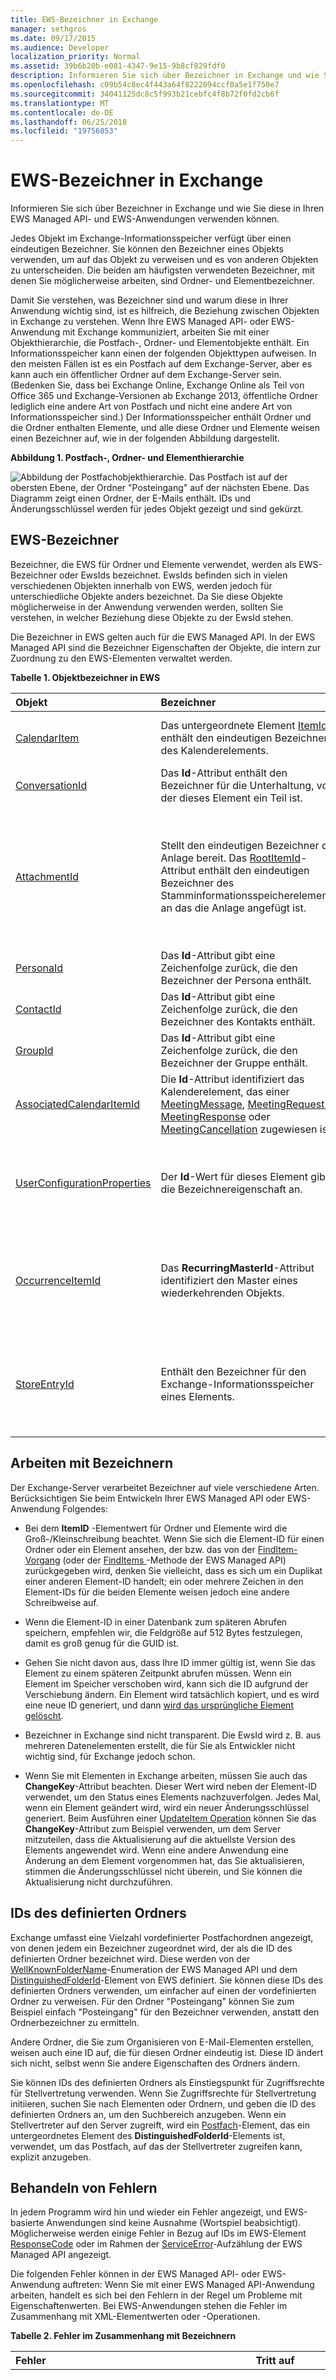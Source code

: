 ```yaml
---
title: EWS-Bezeichner in Exchange
manager: sethgros
ms.date: 09/17/2015
ms.audience: Developer
localization_priority: Normal
ms.assetid: 39b6b20b-e081-4347-9e15-9b8cf829fdf0
description: Informieren Sie sich über Bezeichner in Exchange und wie Sie diese in Ihren EWS Managed API- und EWS-Anwendungen verwenden können.
ms.openlocfilehash: c09b54c8ec4f443a64f8222094ccf0a5e1f750e7
ms.sourcegitcommit: 34041125dc8c5f993b21cebfc4f8b72f0fd2cb6f
ms.translationtype: MT
ms.contentlocale: de-DE
ms.lasthandoff: 06/25/2018
ms.locfileid: "19756853"
---
```

# <a name="ews-identifiers-in-exchange"></a>EWS-Bezeichner in Exchange

Informieren Sie sich über Bezeichner in Exchange und wie Sie diese in Ihren EWS Managed API- und EWS-Anwendungen verwenden können.
  
Jedes Objekt im Exchange-Informationsspeicher verfügt über einen eindeutigen Bezeichner. Sie können den Bezeichner eines Objekts verwenden, um auf das Objekt zu verweisen und es von anderen Objekten zu unterscheiden. Die beiden am häufigsten verwendeten Bezeichner, mit denen Sie möglicherweise arbeiten, sind Ordner- und Elementbezeichner. 
  
Damit Sie verstehen, was Bezeichner sind und warum diese in Ihrer Anwendung wichtig sind, ist es hilfreich, die Beziehung zwischen Objekten in Exchange zu verstehen. Wenn Ihre EWS Managed API- oder EWS-Anwendung mit Exchange kommuniziert, arbeiten Sie mit einer Objekthierarchie, die Postfach-, Ordner- und Elementobjekte enthält. Ein Informationsspeicher kann einen der folgenden Objekttypen aufweisen. In den meisten Fällen ist es ein Postfach auf dem Exchange-Server, aber es kann auch ein öffentlicher Ordner auf dem Exchange-Server sein. (Bedenken Sie, dass bei Exchange Online, Exchange Online als Teil von Office 365 und Exchange-Versionen ab Exchange 2013, öffentliche Ordner lediglich eine andere Art von Postfach und nicht eine andere Art von Informationsspeicher sind.) Der Informationsspeicher enthält Ordner und die Ordner enthalten Elemente, und alle diese Ordner und Elemente weisen einen Bezeichner auf, wie in der folgenden Abbildung dargestellt. 
  
**Abbildung 1. Postfach-, Ordner- und Elementhierarchie**

![Abbildung der Postfachobjekthierarchie. Das Postfach ist auf der obersten Ebene, der Ordner "Posteingang" auf der nächsten Ebene. Das Diagramm zeigt einen Ordner, der E-Mails enthält. IDs und Änderungsschlüssel werden für jedes Objekt gezeigt und sind gekürzt.](media/Ex15_Identifier_diagram.png)
  
## <a name="ews-identifiers"></a>EWS-Bezeichner
<a name="bk_CommonIdentifiers"> </a>

Bezeichner, die EWS für Ordner und Elemente verwendet, werden als EWS-Bezeichner oder EwsIds bezeichnet. EwsIds befinden sich in vielen verschiedenen Objekten innerhalb von EWS, werden jedoch für unterschiedliche Objekte anders bezeichnet. Da Sie diese Objekte möglicherweise in der Anwendung verwenden werden, sollten Sie verstehen, in welcher Beziehung diese Objekte zu der EwsId stehen. 
  
Die Bezeichner in EWS gelten auch für die EWS Managed API. In der EWS Managed API sind die Bezeichner Eigenschaften der Objekte, die intern zur Zuordnung zu den EWS-Elementen verwaltet werden.
  
**Tabelle 1. Objektbezeichner in EWS**

|**Objekt**|**Bezeichner**|**Beziehung zu EwsId**|
|:-----|:-----|:-----|
|[CalendarItem](http://msdn.microsoft.com/library/b0c1fd27-b6da-46e5-88b8-88f00c71ba80%28Office.15%29.aspx) <br/> |Das untergeordnete Element [ItemId](http://msdn.microsoft.com/library/3350b597-57a0-4961-8f44-8624946719b4%28Office.15%29.aspx) enthält den eindeutigen Bezeichner des Kalenderelements.  <br/> |Das untergeordnete Element [ItemId](http://msdn.microsoft.com/library/3350b597-57a0-4961-8f44-8624946719b4%28Office.15%29.aspx) ist identisch mit der EwsId für dieses Element.  <br/> |
|[ConversationId](http://msdn.microsoft.com/library/d5f1ddb3-9af3-4677-a6ba-111b304a951e%28Office.15%29.aspx) <br/> |Das **Id**-Attribut enthält den Bezeichner für die Unterhaltung, von der dieses Element ein Teil ist.  <br/> |Das **Id**-Attribut ist identisch mit der EwsId für dieses Element.  <br/> |
|[AttachmentId](http://msdn.microsoft.com/library/55a5fd77-60d1-40fa-8144-770600cedc6a%28Office.15%29.aspx) <br/> |Stellt den eindeutigen Bezeichner der Anlage bereit. Das [RootItemId](http://msdn.microsoft.com/library/f613c705-17ce-48ce-aa64-4dc2cea25e31%28Office.15%29.aspx)-Attribut enthält den eindeutigen Bezeichner des Stamminformationsspeicherelements, an das die Anlage angefügt ist.  <br/> |Anlagen können andere Elemente im Exchange-Informationsspeicher sein. In diesem Fall ist die [AttachmentId](http://msdn.microsoft.com/library/55a5fd77-60d1-40fa-8144-770600cedc6a%28Office.15%29.aspx) identisch mit der EwsId. In allen Fällen ist [RootItemId](http://msdn.microsoft.com/library/f613c705-17ce-48ce-aa64-4dc2cea25e31%28Office.15%29.aspx) eine EwsId, da sie auf ein Element im Informationsspeicher verweist.  <br/> |
|[PersonaId](http://msdn.microsoft.com/library/eec3a468-afd5-4d72-a61e-cd1964fb686c%28Office.15%29.aspx) <br/> |Das **Id**-Attribut gibt eine Zeichenfolge zurück, die den Bezeichner der Persona enthält.  <br/> |Das **Id**-Attribut ist identisch mit der EwsId für die Persona.  <br/> |
|[ContactId](http://msdn.microsoft.com/library/86f66275-1e39-48ed-bd89-ac3bffc465a7%28Office.15%29.aspx) <br/> |Das **Id**-Attribut gibt eine Zeichenfolge zurück, die den Bezeichner des Kontakts enthält.  <br/> |Das **Id**-Attribut ist identisch mit der EwsId für den Kontakt.  <br/> |
|[GroupId](http://msdn.microsoft.com/library/656d9b9a-8a65-4a75-8466-5b0d96512dab%28Office.15%29.aspx) <br/> |Das **Id**-Attribut gibt eine Zeichenfolge zurück, die den Bezeichner der Gruppe enthält.  <br/> |Das **Id**-Attribut ist identisch mit der EwsId für die Gruppe.  <br/> |
|[AssociatedCalendarItemId](http://msdn.microsoft.com/library/5b29898c-ea59-4e6a-914c-c011ec754032%28Office.15%29.aspx) <br/> |Die **Id**-Attribut identifiziert das Kalenderelement, das einer [MeetingMessage](http://msdn.microsoft.com/library/c95956a8-7505-44b4-bea4-11d1f5182796%28Office.15%29.aspx), [MeetingRequest](http://msdn.microsoft.com/library/c44f8804-a355-473d-a837-48cc91617251%28Office.15%29.aspx), [MeetingResponse](http://msdn.microsoft.com/library/9f798e79-dafd-4d4d-9967-95fd8e5c0502%28Office.15%29.aspx) oder [MeetingCancellation](http://msdn.microsoft.com/library/a9c61f7f-2ecd-4b21-9dce-24d9f61aeeea%28Office.15%29.aspx) zugewiesen ist.  <br/> |Das **Id**-Attribut ist identisch mit der EwsId für das Kalenderelement.  <br/> |
|[UserConfigurationProperties](http://msdn.microsoft.com/library/c143a6ec-62ad-4d48-b844-b1ad88054bc1%28Office.15%29.aspx) <br/> |Der **Id**-Wert für dieses Element gibt die Bezeichnereigenschaft an.  <br/> |Dieser Bezeichner ist nicht direkt der EwsId zugeordnet, da es sich um einen Eigenschaftenbezeichner und nicht um ein Element handelt.  <br/> |
|[OccurrenceItemId](http://msdn.microsoft.com/library/4a15bbc3-5b93-4193-b9ec-da32f0a9a552%28Office.15%29.aspx) <br/> |Das **RecurringMasterId**-Attribut identifiziert den Master eines wiederkehrenden Objekts.  <br/> |Der **OccurrenceItemId**-Wert ist nicht direkt der EwsId zugeordnet, **RecurringMasterId** jedoch schon, da es auf das allgemeine Objekt des wiederkehrenden Objekts verweist.  <br/> |
|[StoreEntryId](http://msdn.microsoft.com/library/f536e264-8c4d-4cc5-bab8-22a4fa38de39%28Office.15%29.aspx) <br/> |Enthält den Bezeichner für den Exchange-Informationsspeicher eines Elements.  <br/> |Der **StoreEntryId**-Wert ist nicht der EwsId zugeordnet, enthält jedoch den Bezeichner des Informationsspeichers, in dem die Elemente gespeichert werden.  <br/> |
   
## <a name="working-with-identifiers"></a>Arbeiten mit Bezeichnern
<a name="bk_WorkingWithIdentifiers"> </a>

Der Exchange-Server verarbeitet Bezeichner auf viele verschiedene Arten. Berücksichtigen Sie beim Entwickeln Ihrer EWS Managed API oder EWS-Anwendung Folgendes:
  
- Bei dem **ItemID** -Elementwert für Ordner und Elemente wird die Groß-/Kleinschreibung beachtet. Wenn Sie sich die Element-ID für einen Ordner oder ein Element ansehen, der bzw. das von der [FindItem-Vorgang](http://msdn.microsoft.com/library/ebad6aae-16e7-44de-ae63-a95b24539729%28Office.15%29.aspx) (oder der [FindItems ](http://msdn.microsoft.com/en-us/library/microsoft.exchange.webservices.data.exchangeservice.finditems%28v=exchg.80%29.aspx)-Methode der EWS Managed API) zurückgegeben wird, denken Sie vielleicht, dass es sich um ein Duplikat einer anderen Element-ID handelt; ein oder mehrere Zeichen in den Element-IDs für die beiden Elemente weisen jedoch eine andere Schreibweise auf. 
    
- Wenn die Element-ID in einer Datenbank zum späteren Abrufen speichern, empfehlen wir, die Feldgröße auf 512 Bytes festzulegen, damit es groß genug für die GUID ist.
    
- Gehen Sie nicht davon aus, dass Ihre ID immer gültig ist, wenn Sie das Element zu einem späteren Zeitpunkt abrufen müssen. Wenn ein Element im Speicher verschoben wird, kann sich die ID aufgrund der Verschiebung ändern. Ein Element wird tatsächlich kopiert, und es wird eine neue ID generiert, und dann [wird das ursprüngliche Element gelöscht](deleting-items-by-using-ews-in-exchange.md).
    
- Bezeichner in Exchange sind nicht transparent. Die EwsId wird z. B. aus mehreren Datenelementen erstellt, die für Sie als Entwickler nicht wichtig sind, für Exchange jedoch schon.
    
- Wenn Sie mit Elementen in Exchange arbeiten, müssen Sie auch das **ChangeKey**-Attribut beachten. Dieser Wert wird neben der Element-ID verwendet, um den Status eines Elements nachzuverfolgen. Jedes Mal, wenn ein Element geändert wird, wird ein neuer Änderungsschlüssel generiert. Beim Ausführen einer [UpdateItem Operation](http://msdn.microsoft.com/library/5d027523-e0bc-4da2-b60b-0cb9fc1fdfe4%28Office.15%29.aspx) können Sie das **ChangeKey**-Attribut zum Beispiel verwenden, um dem Server mitzuteilen, dass die Aktualisierung auf die aktuellste Version des Elements angewendet wird. Wenn eine andere Anwendung eine Änderung an dem Element vorgenommen hat, das Sie aktualisieren, stimmen die Änderungsschlüssel nicht überein, und Sie können die Aktualisierung nicht durchzuführen. 
    
## <a name="distinguished-folder-ids"></a>IDs des definierten Ordners
<a name="bk_DistinguishedFolderIds"> </a>

Exchange umfasst eine Vielzahl vordefinierter Postfachordnen angezeigt, von denen jedem ein Bezeichner zugeordnet wird, der als die ID des definierten Ordner bezeichnet wird. Diese werden von der [WellKnownFolderName](http://msdn.microsoft.com/en-us/library/office/microsoft.exchange.webservices.data.wellknownfoldername%28v=exchg.80%29.aspx)-Enumeration der EWS Managed API und dem [DistinguishedFolderId](http://msdn.microsoft.com/library/50018162-2941-4227-8a5b-d6b4686bb32f%28Office.15%29.aspx)-Element von EWS definiert. Sie können diese IDs des definierten Ordners verwenden, um einfacher auf einen der vordefinierten Ordner zu verweisen. Für den Ordner "Posteingang" können Sie zum Beispiel einfach "Posteingang" für den Bezeichner verwenden, anstatt den Ordnerbezeichner zu ermitteln. 
  
Andere Ordner, die Sie zum Organisieren von E-Mail-Elementen erstellen, weisen auch eine ID auf, die für diesen Ordner eindeutig ist. Diese ID ändert sich nicht, selbst wenn Sie andere Eigenschaften des Ordners ändern.
  
Sie können IDs des definierten Ordners als Einstiegspunkt für Zugriffsrechte für Stellvertretung verwenden. Wenn Sie Zugriffsrechte für Stellvertretung initiieren, suchen Sie nach Elementen oder Ordnern, und geben die ID des definierten Ordners an, um den Suchbereich anzugeben. Wenn ein Stellvertreter auf den Server zugreift, wird ein [Postfach](http://msdn.microsoft.com/library/befc70fd-51cb-4258-884c-80c9050f0e82%28Office.15%29.aspx)-Element, das ein untergeordnetes Element des **DistinguishedFolderId**-Elements ist, verwendet, um das Postfach, auf das der Stellvertreter zugreifen kann, explizit anzugeben. 
  
## <a name="handling-errors"></a>Behandeln von Fehlern
<a name="bk_DealingWithErrors"> </a>

In jedem Programm wird hin und wieder ein Fehler angezeigt, und EWS-basierte Anwendungen sind keine Ausnahme (Wortspiel beabsichtigt). Möglicherweise werden einige Fehler in Bezug auf IDs im EWS-Element [ResponseCode](http://msdn.microsoft.com/library/4b84d670-74c9-4d6d-84e7-f0a9f76f0d93%28Office.15%29.aspx) oder im Rahmen der [ServiceError](http://msdn.microsoft.com/en-us/library/office/microsoft.exchange.webservices.data.serviceerror%28v=exchg.80%29.aspx)-Aufzählung der EWS Managed API angezeigt. 
  
Die folgenden Fehler können in der EWS Managed API- oder EWS-Anwendung auftreten: Wenn Sie mit einer EWS Managed API-Anwendung arbeiten, handelt es sich bei den Fehlern in der Regel um Probleme mit Eigenschaftenwerten. Bei EWS-Anwendungen stehen die Fehler im Zusammenhang mit XML-Elementwerten oder -Operationen.
  
**Tabelle 2. Fehler im Zusammenhang mit Bezeichnern**

|**Fehler**|**Tritt auf**|**Beschreibung**|
|:-----|:-----|:-----|
|ErrorCalendarCannotUseIdForOccurrenceId  <br/> |Der Wert von **OccurenceID** entspricht nicht einer gültigen Terminserie des Kalenders.  <br/> |Der Wert von **OccurenceId**, der in der Anforderung angegeben wurde, ist möglicherweise in der Struktur gültig, die Anforderung konnte jedoch keine Übereinstimmung mit einem wiederkehrenden Master finden. Die Terminserie wurde möglicherweise aus dem Kalender entfernt. Stellen Sie sicher, dass das Element immer noch vorhanden ist und dass Sie den korrekten Bezeichner verwenden.  <br/> |
|ErrorCalendarCannotUseIdForRecurringMasterId  <br/> |Das **RecurringMasterId**-Attribut entspricht keinem gültigen Vorkommnis des **OccurrenceId**-Elements.  <br/> |Der Wert von **RecurringMasterId**, der in der Anforderung angegeben wurde, ist möglicherweise in der Struktur gültig, die Anforderung konnte jedoch keine Übereinstimmung mit einem vorhandenen Vorkommnis des Elements finden. Die Vorkommnis des Elements wurde möglicherweise aus dem Kalender entfernt. Stellen Sie sicher, dass das Element immer noch vorhanden ist und dass Sie den korrekten Bezeichner verwenden.  <br/> |
|ErrorCannotUseFolderIdForItemId  <br/> |Das übergebene **ID** stellt einen Ordner anstelle eines Elements dar.  <br/> |Das Format des Bezeichners ist möglicherweise gültig, entspricht aber nicht den Erwartungen des Servers für den Vorgang. Stellen Sie sicher, dass Sie auf den korrekten Bezeichner für den Vorgang verweisen.  <br/> |
|ErrorCannotUseItemIdForFolderId  <br/> |Das übergebene **ID** stellt einen Ordner anstelle eines Elements dar.  <br/> |Das Format des Bezeichners ist möglicherweise gültig, entspricht aber nicht den Erwartungen des Servers für den Vorgang. Stellen Sie sicher, dass Sie auf den korrekten **ID** für den Vorgang verweisen.  <br/> |
|ErrorChangeKeyRequiredForWriteOperations  <br/> |Beim Ausführen bestimmter Aktualisierungsvorgänge muss ein gültiger Schlüssel angegeben werden.  <br/> |Sie haben beim Anfordern einer Aktualisierung entweder einen **ChangeKey**-Wert vergessen oder der Änderungsschlüssel war falsch. Stellen Sie sicher, dass Sie über den richtigen Änderungsschlüssel verfügen, wenn Sie Aktualisierungsvorgänge ausführen.  <br/> |
|ErrorInvalidAttachmentId  <br/> |Die Anlage wurde nicht in der Anlagensammlung für das Element gefunden.  <br/> |Dieser Antwortcode wird möglicherweise angezeigt, wenn Sie eine Anlage **ID** haben und die Anlage wird gelöscht wird, und Sie versuchen, rufen Sie die [GetAttachment-Vorgang](http://msdn.microsoft.com/library/24d10a15-b942-415e-9024-a6375708f326%28Office.15%29.aspx) für die Anlagen-ID aufzurufen. Stellen Sie sicher, dass die Anlage in der Anlagensammlung vorhanden ist.  <br/> |
|ErrorInvalidChangeKey  <br/> |Ein ungültiger Änderungsschlüssel wurde übergeben.  <br/> |Beachten Sie, dass es für viele Vorgänge und Methoden nicht erforderlich ist, einen Änderungsschlüssel zu übergeben. Wenn Sie jedoch einen Änderungsschlüssel angeben, muss er gültig, aber nicht unbedingt aktuell sein.  <br/> |
|ErrorInvalidFolderId  <br/> |Der Ordner **ID** ist beschädigt.  <br/> |Stellen Sie sicher, dass Sie über einen korrekt formatierten und gültigen Bezeichner verfügen.  <br/> |
|ErrorInvalidId  <br/> |Die Struktur des **ID** und/oder des Änderungsschlüssels ist intern inkonsistent.  <br/> |Exchange hat ein Problem mit **ID** nach der Analyse festgestellt. Möglicherweise ist ein Fehler bei der Konvertierung aufgetreten. Dies kann z. B. auftreten, wenn Sie einen **IdFormatType.HexEntryId** für ein Element in Outlook haben, diesen aber in eine EwsId konvertieren, weil Sie davon ausgegangen sind, dass es sich um ein **IdFormatType.EntryId**-Format handelte. Stellen Sie sicher, dass Sie den richtigen Konvertierungstyp verwenden.  <br/> |
|ErrorInvalidIdEmpty  <br/> |Die Anwendung hat einen **ID**, der leer ist.  <br/> |Die Anwendung hat eine leere Zeichenfolge für den Bezeichner angegeben. Stellen Sie sicher, dass Sie über einen korrekt formatierten und gültigen Bezeichner verfügen.  <br/> |
|ErrorInvalidIdMalformed  <br/> |Die Struktur von **ID** ist intern inkonsistent.  <br/> |Exchange hat ein Problem mit **ID** nach der Analyse festgestellt. Die ID wurde möglicherweise nicht ordnungsgemäß konvertiert. Stellen Sie sicher, dass Sie den richtigen Konvertierungstyp verwenden.  <br/> |
|ErrorInvalidIdMalformedEwsLegacyIdFormat  <br/> |Ein Ordner oder ein Element **ID**, der bzw. das das Exchange 2007-Format verwendet, wurde für eine Anforderung mit einer Version von Exchange 2007 SP1 oder höher angegeben.    <br/> |Sie können Exchange 2007-IDs nicht in Anforderungen mit Exchange 2007 SP1 oder höher verwenden. Sie müssen die EWS-Operation[ConvertId](http://msdn.microsoft.com/library/47d96cf6-9e2f-4fc0-9682-7258d3fbf918%28Office.15%29.aspx) oder die EWS Managed API-Methode [ConvertId](http://msdn.microsoft.com/en-us/library/microsoft.exchange.webservices.data.exchangeservice.convertid%28v=exchg.80%29.aspx) verwenden, um diese zuerst zu konvertieren.  <br/> |
|ErrorInvalidIdNotAnItemAttachmentId  <br/> |Die **AttachmentId**-Eigenschaft verweist nicht auf eine Elementanlage.  <br/> |Das Format des Bezeichners ist möglicherweise gültig, entspricht aber nicht den Erwartungen des Servers für den Vorgang. Stellen Sie sicher, dass Sie auf den korrekten Bezeichner für den Vorgang verweisen.  <br/> |
|ErrorInvalidIdReturnedByResolveNames  <br/> |Ein Kontakt in Ihrem Postfach ist beschädigt.  <br/> |Die EWS-Operation [ResolveNames](http://msdn.microsoft.com/library/6b4eb4b3-9ad6-4804-a09f-7e20cfea4dbb%28Office.15%29.aspx)oder die EWS Managed API-Methode [ResolveName](http://msdn.microsoft.com/en-us/library/microsoft.exchange.webservices.data.exchangeservice.resolvename%28v=exchg.80%29.aspx) hat eine oder mehrere Bezeichner zurückgegeben, diese sind aber nicht gültig. Möglicherweise müssen Sie den Kontakt neu erstellen.  <br/> |
|ErrorInvalidIdStoreObjectIdTooLong  <br/> |Die Struktur von **ID** ist intern inkonsistent.  <br/> |Exchange hat ein Problem mit **ID** nach der Analyse festgestellt. Die **ID** wurde möglicherweise nicht ordnungsgemäß konvertiert. Stellen Sie sicher, dass Sie den richtigen Konvertierungstyp verwenden.  <br/> |
|ErrorInvalidIdTooManyAttachmentLevels  <br/> |Die Anlagenhierarchien überschreiten die maximale Tiefe von 255 Ebenen.  <br/> |Der Wert der **AttachmentId**-Eigenschaft, der in der Anforderung angegeben wurde, ist in der Struktur möglicherweise gültig, in der Hierarchie ist die angeforderte Anlage jedoch zu tief. Der Code hat möglicherweise versucht, ein Element jenseits der Grenze von 255 Ebenen anzufügen.  <br/> |
|ErrorInvalidImContactId  <br/> |Dieser Fehler kann zurückgegeben werden, wenn der Kontakt bei Verwendung der [RemoveImContactFromGroup-Vorgang](http://msdn.microsoft.com/library/a190bbec-c71b-4e6a-880b-55854c724d8c%28Office.15%29.aspx) in der Sofortnachrichtengruppe nicht gefunden werden kann. Dieser Fehler tritt bei Clients auf, die auf Exchange Online und Exchange-Versionen ab Exchange 2013 abzielen.  <br/> |Der Wert der **ContactId**-Eigenschaft, der in der Anforderung angegeben wurde, ist in der Struktur möglicherweise gültig, im Postfach stimmen jedoch keine Kontakte mit dieser Struktur überein. Der Kontakt wurde möglicherweise bereits entfernt.  <br/> |
|ErrorInvalidImGroupId  <br/> |Dieser Fehler kann zurückgegeben werden, wenn der Kontakt bei Verwendung der [RemoveImGroup-Vorgang](http://msdn.microsoft.com/library/5e788016-68e0-4a3f-9243-03f6b6c6b389%28Office.15%29.aspx) nicht im Postfach gefunden werden kann. Dieser Fehler tritt bei Clients auf, die auf Exchange Online und Exchange-Versionen ab Exchange 2013 abzielen.  <br/> |Der Wert der **GroupId**-Eigenschaft, der in der Anforderung angegeben wurde, ist in der Struktur möglicherweise gültig, im Postfach stimmen jedoch keine Gruppen mit dieser Struktur überein. Die Gruppe wurde möglicherweise bereits entfernt.  <br/> |
|ErrorInvalidReferenceItem  <br/> |Der Elementbezeichner, auf den verwiesen wird, ist kein **MessageType** oder **ExchangeWebServices.CalendarItemTypeType** oder ein untergeordnetes Elemente davon. Das Elementbezeichner, auf den verwiesen wird, ist für ein **CalendarItemType**-Objekt, und der Organisator versucht zu antworten bzw. allen zu antworten.  <br/> |Das Format des Bezeichners ist möglicherweise gültig, entspricht aber nicht den Erwartungen des Servers für den Vorgang. Stellen Sie sicher, dass Sie auf den korrekten Bezeichner für den Vorgang verweisen.  <br/> |
|ErrorMissingManagedFolderId  <br/> |Die Eigenschaft von Richtlinie IDs, Eigenschaftentag 0x6732, für den Ordner ist nicht vorhanden.  <br/> |Der Ordner ist beschädigt. Sie sollten ihn neu erstellen.  <br/> |
   
## <a name="converting-identifiers"></a>Konvertieren von Bezeichnern
<a name="bk_ConvertingIdentifiers"> </a>

Möglicherweise müssen Sie einen Bezeichner von einem Format in ein anderes konvertieren. Beispielsweise müssen Sie vielleicht einen Bezeichner von außerhalb von EWS, z. B. ein Bezeichner, der aus einer MAPI-Verbindung stammt, in ein Format konvertieren, das Ihre Anwendung verwenden kann. Hierfür können Sie die EWS-Operation [ConvertId](http://msdn.microsoft.com/library/47d96cf6-9e2f-4fc0-9682-7258d3fbf918%28Office.15%29.aspx) oder die EWS Managed API-Methode [ConvertId](http://msdn.microsoft.com/en-us/library/microsoft.exchange.webservices.data.exchangeservice.convertid%28v=exchg.80%29.aspx) verwenden. 
  
Eine EntryID ist z. B. ein eindeutiger Bezeichner, der vom MAPI-Nachrichtenspeicher generiert wird, der vom Speicher zugewiesen wird, wenn das Element gespeichert wird. Um eine EntryID in der Anwendung zu verwenden, müssen Sie sie zuerst in eine EwsId konvertieren. 
  
Outlook Web App verwendet eine eigene Version von Bezeichnern, genannt OwaId, in URLs, um auf Ordner und Elemente zuzugreifen. Wenn Ihre Anwendung auf in Outlook Web App zugreifen muss, müssen Sie die OwaId in eine EwsId konvertieren.
  
Sie können die **ConvertId**-Operation oder -Methode verwenden, um mehrere unterschiedliche Bezeichnerformate zu konvertieren. 
  
**Tabelle 3. Konvertierbare Bezeichnerformate in Exchange**

|**Format**|**Beschreibung**|
|:-----|:-----|
|EwsLegacyId  <br/> |Die EwsId, die für Exchange 2007 gilt.  <br/> |
|EwsId  <br/> |Die EwsId, die für Exchange Online und Exchange-Versionen ab Exchange 2007 SP1 gilt.  <br/> |
|StoreId  <br/> |Der Bezeichner für den Exchange-Informationsspeicher, in dem die Ordner und Elemente gespeichert werden.  <br/> |
|OwaId  <br/> |Der Outlook Web App-Bezeichner, der bei Outlook Web App in Exchange 2007 und Exchange Server 2010 verwendet wird.  <br/> > [!NOTE]> Exchange Online und Exchange beginnend mit Exchange 2013-Versionen verwenden die EwsId für Outlook Web App.           |
|EntryId  <br/> |Ein MAPI-Bezeichner, der allgemein als die **PR_ENTRYID** -Eigenschaft einer MAPI-Nachricht bekannt ist.  <br/> |
|HexEntryId  <br/> |Eine hexadezimal codierte Darstellung der **PR_ENTRYID** -Eigenschaft, die für den Ereignisbezeichner des Verfügbarkeitskalenders verwendet wird. Dies ist auch das Bezeichnerformat, das Outlook verwendet.  <br/> |
   
## <a name="see-also"></a>Siehe auch


- [Entwickeln von Webdienstclients für Exchange](develop-web-service-clients-for-exchange.md)
    
- [ConvertId-Vorgang](http://msdn.microsoft.com/library/47d96cf6-9e2f-4fc0-9682-7258d3fbf918%28Office.15%29.aspx)
    
- [ServiceError-Aufzählung](http://msdn.microsoft.com/en-us/library/office/microsoft.exchange.webservices.data.serviceerror%28v=exchg.80%29.aspx)
    
- [Löschen von Elementen mithilfe von EWS in Exchange](deleting-items-by-using-ews-in-exchange.md)
    

